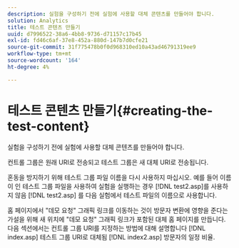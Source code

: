 ```yaml
---
description: 실험을 구성하기 전에 실험에 사용할 대체 콘텐츠를 만들어야 합니다.
solution: Analytics
title: 테스트 콘텐츠 만들기
uuid: d7996522-38a6-4bb8-9736-d71157c17b45
exl-id: fd46c6af-37e8-452a-880d-147b7d0cfe21
source-git-commit: 31f775478b0f0d968310ed10a43ad46791319ee9
workflow-type: tm+mt
source-wordcount: '164'
ht-degree: 4%

---
```


# 테스트 콘텐츠 만들기{#creating-the-test-content}

실험을 구성하기 전에 실험에 사용할 대체 콘텐츠를 만들어야 합니다.

컨트롤 그룹은 원래 URI로 전송되고 테스트 그룹은 새 대체 URI로 전송됩니다.

혼동을 방지하기 위해 테스트 그룹 파일 이름을 다시 사용하지 마십시오. 예를 들어 이름이 인 테스트 그룹 파일을 사용하여 실험을 실행하는 경우 [!DNL test2.asp]를 사용하지 않음 [!DNL test2.asp] 를 다음 실험에서 테스트 파일의 이름으로 사용합니다.

홈 페이지에서 &quot;데모 요청&quot; 그래픽 링크를 이동하는 것이 방문자 변환에 영향을 준다는 가설을 위해 새 위치에 &quot;데모 요청&quot; 그래픽 링크가 포함된 대체 홈 페이지를 만듭니다. 다음 섹션에서는 컨트롤 그룹 URI를 지정하는 방법에 대해 설명합니다 [!DNL index.asp] 테스트 그룹 URI로 대체됨 [!DNL index2.asp] 방문자의 일정 비율.
